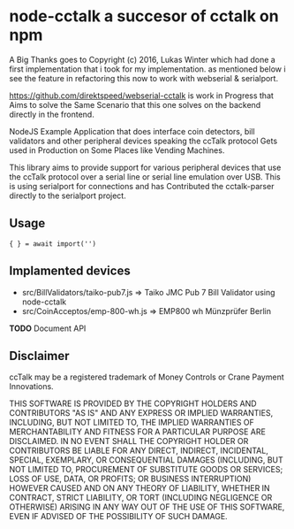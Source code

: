 # node-cctalk a succesor of cctalk on npm

A Big Thanks goes to Copyright (c) 2016, Lukas Winter which had done a first implementation that i took for my implementation. as mentioned below i see the feature in refactoring this now to work with webserial & serialport.


https://github.com/direktspeed/webserial-cctalk is work in Progress that Aims to solve the Same Scenario that this one solves on the backend directly in the frontend.

NodeJS Example Application that does interface coin detectors, bill validators and other peripheral devices speaking the ccTalk protocol
Gets used in Production on Some Places like Vending Machines.

This library aims to provide support for various peripheral devices that use the ccTalk protocol
over a serial line or serial line emulation over USB. This is using serialport for connections and has Contributed the cctalk-parser directly to the serialport project.

## Usage
```
{ } = await import('')
```




## Implamented devices
- src/BillValidators/taiko-pub7.js => Taiko JMC Pub 7 Bill Validator using node-cctalk
- src/CoinAcceptos/emp-800-wh.js => EMP800 wh Münzprüfer Berlin

**TODO** Document API


Disclaimer
----------

ccTalk may be a registered trademark of Money Controls or Crane Payment Innovations.

THIS SOFTWARE IS PROVIDED BY THE COPYRIGHT HOLDERS AND CONTRIBUTORS "AS IS" AND ANY EXPRESS OR IMPLIED WARRANTIES, INCLUDING, BUT NOT LIMITED TO, THE IMPLIED WARRANTIES OF MERCHANTABILITY AND FITNESS FOR A PARTICULAR PURPOSE ARE DISCLAIMED. IN NO EVENT SHALL THE COPYRIGHT HOLDER OR CONTRIBUTORS BE LIABLE FOR ANY DIRECT, INDIRECT, INCIDENTAL, SPECIAL, EXEMPLARY, OR CONSEQUENTIAL DAMAGES (INCLUDING, BUT NOT LIMITED TO, PROCUREMENT OF SUBSTITUTE GOODS OR SERVICES; LOSS OF USE, DATA, OR PROFITS; OR BUSINESS INTERRUPTION) HOWEVER CAUSED AND ON ANY THEORY OF LIABILITY, WHETHER IN CONTRACT, STRICT LIABILITY, OR TORT (INCLUDING NEGLIGENCE OR OTHERWISE) ARISING IN ANY WAY OUT OF THE USE OF THIS SOFTWARE, EVEN IF ADVISED OF THE POSSIBILITY OF SUCH DAMAGE.
